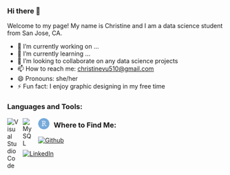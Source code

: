 ### Hi there 👋

Welcome to my page! My name is Christine and I am a data science student from San Jose, CA.

- 🔭 I’m currently working on ...
- 🌱 I’m currently learning ...
- 👯 I’m looking to collaborate on any data science projects
- 📫 How to reach me: christinevu510@gmail.com
- 😄 Pronouns: she/her
- ⚡ Fun fact: I enjoy graphic designing in my free time


### Languages and Tools:
<img align="left" alt="Visual Studio Code" width="26px" src="https://cdn.jsdelivr.net/gh/devicons/devicon/icons/vscode/vscode-original.svg" style="padding-right:10px;" />
<img align="left" alt="MySQL" width="26px" src="https://cdn.jsdelivr.net/gh/devicons/devicon/icons/mysql/mysql-original.svg" style="padding-right:10px;" />
<img align="left" alt="RStudio" width="26px" src="https://raw.githubusercontent.com/devicons/devicon/1119b9f84c0290e0f0b38982099a2bd027a48bf1/icons/rstudio/rstudio-original.svg" style="padding-right:10px;" />

### Where to Find Me:
<p><a href="[https://github.com/christinevu510]" target="_blank"><img alt="Github" src="https://img.shields.io/badge/GitHub-%2312100E.svg?&style=for-the-badge&logo=Github&logoColor=white" /></a>
  
<a href="[https://www.linkedin.com/in/christine-vu-41656517a/]" target="_blank"><img alt="LinkedIn" src="https://img.shields.io/badge/linkedin-%230077B5.svg?&style=for-the-badge&logo=linkedin&logoColor=white" /></a>
